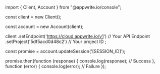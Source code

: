 import { Client, Account } from "@appwrite.io/console";

const client = new Client();

const account = new Account(client);

client
    .setEndpoint('https://cloud.appwrite.io/v1') // Your API Endpoint
    .setProject('5df5acd0d48c2') // Your project ID
;

const promise = account.updateSession('[SESSION_ID]');

promise.then(function (response) {
    console.log(response); // Success
}, function (error) {
    console.log(error); // Failure
});